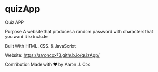 # quizApp
Quiz APP

Purpose A website that produces a random password with characters that you want it to include

Built With HTML, CSS, & JavaScript

Website: https://aaroncox73.github.io/quizApp/

Contribution Made with ❤️ by Aaron J. Cox
